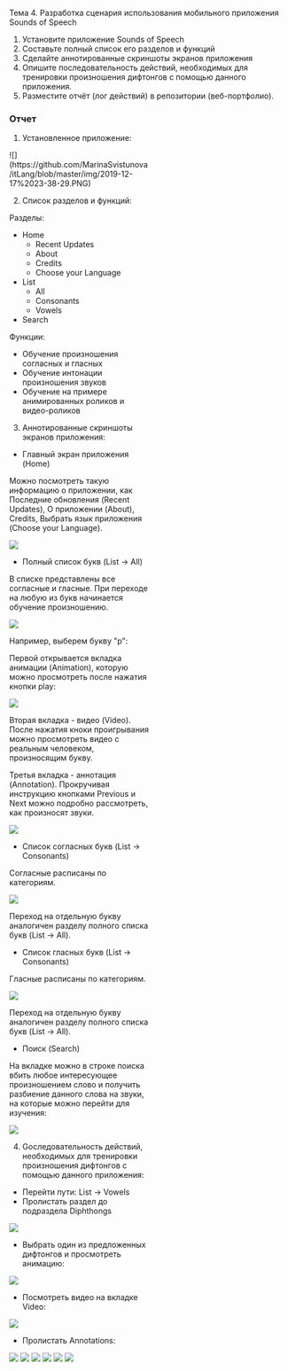 Тема 4. Разработка сценария использования мобильного приложения Sounds of Speech
1. Установите приложение Sounds of Speech
2. Составьте полный список его разделов и функций
3. Сделайте аннотированные скриншоты экранов приложения
4. Опишите последовательность действий, необходимых для тренировки
произношения дифтонгов с помощью данного приложения.
5. Разместите отчёт (лог действий) в репозитории (веб-портфолио).

### Отчет

1. Установленное приложение:

<div style="width:50%">![](https://github.com/MarinaSvistunova/itLang/blob/master/img/2019-12-17%2023-38-29.PNG)<div>

2. Список разделов и функций:

Разделы:

- Home
  - Recent Updates
  - About
  - Credits
  - Choose your Language
- List
  - All
  - Consonants
  - Vowels
- Search

Функции:

- Обучение произношения согласных и гласных
- Обучение интонации произношения звуков
- Обучение на примере анимированных роликов и видео-роликов

3. Аннотированные скриншоты экранов приложения:

- Главный экран приложения (Home)

Можно посмотреть такую информацию о приложении, как Последние обновления (Recent Updates), О приложении (About), Credits, Выбрать язык приложения (Choose your Language).

![](https://github.com/MarinaSvistunova/itLang/blob/master/img/2019-12-17%2023-11-48.PNG)

- Полный список букв (List -> All)

В списке представлены все согласные и гласные. При переходе на любую из букв начинается обучение произношению. 

![](https://github.com/MarinaSvistunova/itLang/blob/master/img/2019-12-17%2023-11-56.PNG)

Например, выберем букву "p":

Первой открывается вкладка анимации (Animation), которую можно просмотреть после нажатия кнопки play:

![](https://github.com/MarinaSvistunova/itLang/blob/master/img/2019-12-17%2023-12-03.PNG)

Вторая вкладка - видео (Video). После нажатия кноки проигрывания можно просмотреть видео с реальным человеком, произносящим букву.

Третья вкладка - аннотация (Annotation). Прокручивая инструкцию кнопками Previous и Next можно подробно рассмотреть, как произносят звуки.

![](https://github.com/MarinaSvistunova/itLang/blob/master/img/2019-12-17%2023-12-14.PNG)

- Список согласных букв (List -> Consonants)

Согласные расписаны по категориям.

![](https://github.com/MarinaSvistunova/itLang/blob/master/img/2019-12-17%2023-12-55.PNG)

Переход на отдельную букву аналогичен разделу полного списка букв (List -> All).

- Список гласных букв (List -> Consonants)

Гласные расписаны по категориям.

![](https://github.com/MarinaSvistunova/itLang/blob/master/img/2019-12-17%2023-13-01.PNG)

Переход на отдельную букву аналогичен разделу полного списка букв (List -> All).

- Поиск (Search)

На вкладке можно в строке поиска вбить любое интересующее произношением слово и получить разбиение данного слова на звуки, на которые можно перейти для изучения:

![](https://github.com/MarinaSvistunova/itLang/blob/master/img/2019-12-17%2023-15-03.PNG)

4. Gоследовательность действий, необходимых для тренировки произношения дифтонгов с помощью данного приложения:

- Перейти пути: List -> Vowels
- Пролистать раздел до подраздела Diphthongs

![](https://github.com/MarinaSvistunova/itLang/blob/master/img/2019-12-17%2023-13-14.PNG)

- Выбрать один из предложенных дифтонгов и просмотреть анимацию:

![](https://github.com/MarinaSvistunova/itLang/blob/master/img/2019-12-17%2023-13-23.PNG)

- Посмотреть видео на вкладке Video:

![](https://github.com/MarinaSvistunova/itLang/blob/master/img/2019-12-17%2023-13-27.PNG)

- Пролистать Annotations:

![](https://github.com/MarinaSvistunova/itLang/blob/master/img/2019-12-17%2023-13-31.PNG)
![](https://github.com/MarinaSvistunova/itLang/blob/master/img/2019-12-17%2023-13-37.PNG)
![](https://github.com/MarinaSvistunova/itLang/blob/master/img/2019-12-17%2023-13-40.PNG)
![](https://github.com/MarinaSvistunova/itLang/blob/master/img/2019-12-17%2023-13-43.PNG)
![](https://github.com/MarinaSvistunova/itLang/blob/master/img/2019-12-17%2023-13-46.PNG)
![](https://github.com/MarinaSvistunova/itLang/blob/master/img/2019-12-17%2023-13-50.PNG)
